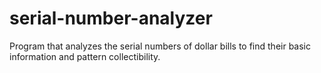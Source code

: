 # serial-number-analyzer
Program that analyzes the serial numbers of dollar bills to find their basic information and pattern collectibility. 
